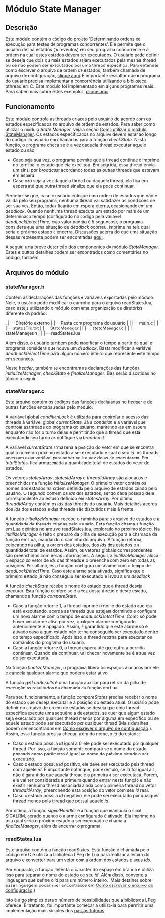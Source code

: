 # Módulo State Manager

## Descrição
Este módulo contém o código do projeto 'Determinando ordens de execução para testes de programas concorrentes'.
Ele permite que o usuário defina estados (ou eventos) em seu programa concorrente e a ordem na qual estes estados devem ser executados. O usuário pode definir se deseja que dois ou mais estados sejam executados pela mesma thread ou se não podem ser executados por uma thread específica. Para entender como escrever o arquivo de ordem de estados, também chamado de arquivo de configuração, [clique aqui](../README.md#-Como-escrever-o-arquivo-de-configuração).
É importante ressaltar que o programa do usuário precisa implementar a concorrência utilizando a biblioteca pthread em C.
Este módulo foi implementado em alguns programas reais. Para saber mais sobre estes exemplos, [clique aqui](../README.md#-Exemplos-de-uso).

## Funcionamento
Este módulo controla as threads criadas pelo usuário de acordo com os estados especificados no arquivo de ordem de estados. Para saber como utilizar o módulo _State Manager_, veja a seção [Como utilizar o módulo StateManager](../README.md#-Como-utilizar-o-módulo-StateManager).
Os estados especificados no arquivo devem estar ao longo do código do usuário em chamadas para a função _checkState_. Nesta função, o programa checa se é a vez daquela thread executar aquele estado ou não. 
  * Caso seja sua vez, o programa permite que a thread continue e imprime no terminal o estado que ela executou. Em seguida, essa thread envia um sinal por _broadcast_ acordando todas as outras threads que estavam em espera. 
  * Caso não seja a vez daquela thread ou daquele thread, ela fica em espera até que outra thread sinalize que ela pode continuar.

Percebe-se que, caso o usuário coloque uma ordem de estados que não é válida pelo seu programa, nenhuma thread vai satisfazer as condições de ser sua vez. Então, todas ficarão em espera eterna, ocasionando em um _deadlock_. Quando nenhuma thread executa um estado por mais de um determinado tempo (configurado no código pela variável _deadLockDetectTime_, cujo valor padrão é 5 segundos), o programa considera que uma situação de _deadlock_ ocorreu, imprime na tela qual seria o próximo estado e encerra. Discussões acerca do que uma situação dessas representa podem ser encontradas [aqui](../README.md#-Sobre-os-resultados).

A seguir, uma breve descrição dos componentes do módulo _StateManager_. Estes e outros detalhes podem ser encontrados como comentários no código, também.

## Arquivos do módulo
### stateManager.h
Contém as declarações das funções e variáveis exportadas pelo módulo. Nele, o usuário pode modificar o caminho para o arquivo readStates.lua, caso esteja utilizando o módulo com uma organização de diretórios diferente da padrão:

.
|---Diretório externo
| |---Pasta com programa do usuário
| | |---main.c
| | |---statesFile.txt
| |---StateManager
| | |---stateManager.c
| | |---stateManager.h
| | |---readStates.lua


Além disso, o usuário também pode modificar o tempo a partir do qual o programa considera que houve um _deadlock_. Basta modificar a variável _deadLockDetectTime_ para algum número inteiro que represente este tempo em segundos.

Neste _header_, também se encontram as declarações das funções _initializeManager_, _checkState_ e _finalizeManager_. Elas serão discutidas no tópico a seguir.

### stateManager.c
Este arquivo contém os códigos das funções declaradas no _header_ e de outras funções encapsuladas pelo módulo.

A variável global _conditionLock_ é utilizada para controlar o acesso das threads à variável global _currentState_. Já a _condition_ é a variável que controla as threads do programa do usuário, mantendo-as em espera enquanto não for o turno delas e permitindo que a thread que está executando seu turno as notifique via _broadcast_.

A variável _currentState_ armazena a posição do vetor em que se encontra qual o nome do próximo estado a ser executado e qual o seu _id_. As threads acessam essa variável para saber se é a vez delas de executarem. Em _totalStates_, fica armazenada a quantidade total de estados do vetor de estados.

Os vetores _statesArray_, _statesIdArray_ e _threadIdArray_ são alocados e preenchidos na função _initializeManager_. O primeiro vetor contém os nomes dos estados na ordem definida pelo arquivo de estados criado pelo usuário. O segundo contém os _ids_ dos estados, sendo cada posição dele correspondente ao estado definido em _statesArray_. Por último, _threadIdArray_ contém os _ids_ das threads do usuário. Mais detalhes acerca dos _ids_ dos estados e das threads são discutidos mais à frente.

A função _initializeManager_ recebe o caminho para o arquivo de estados e a quantidade de threads criadas pelo usuário. Esta função chama a função em Lua definida no arquivo readStates.lua, explorado no próximo tópico. Na _initilizeManager_ é feito o preparo da pilha de execução para a chamada da função em Lua, mandando o caminho do arquivo. A função retorna, colocando na pilha, a ordem dos estados, dos _ids_ dos estados e a quantidade total de estados. Assim, os vetores globais correspondentes são preenchidos com essas informações. A seguir, a _initilizeManager_ aloca o espaço do vetor de _ids_ das threads e o preenche com zero em todas as posições. Por último, esta função configura um alarme com o tempo de _deadLockDetectTime_. Caso este alarme seja ativado, significa que o primeiro estado já não conseguiu ser executado e levou a um _deadlock_

A função _checkState_ recebe o nome do estado que a thread deseja executar. Esta função confere se é a vez desta thread e deste estado, chamando a função _compareState_. 
  * Caso a função retorne 1, a thread imprime o nome do estado que ela está executando, acorda as threads que estejam dormindo e configura um novo alarme com o tempo de _deadLockDetectTime_. Como só pode haver um alarme ativo por vez, qualquer alarme configurado anteriormente é apagado. Assim, é garantido que este alarme só é ativado caso algum estado não tenha conseguido ser executado dentro do tempo especificado. Após isso, a thread retorna para executar os comandos do programa do usuário.
  * Caso a função retorne 0, a thread espera até que outra a permita continuar. Quando ela continuar, vai checar novamente se é a sua vez de ser executada.

Na função _finalizeManager_, o programa libera os espaços alocados por ele e cancela qualquer alarme que poderia estar ativo.

A função _getLuaResults_ é uma função auxiliar para retirar da pilha de execução os resultados da chamada da função em Lua.

Para seu funcionamento, a função _compareStates_ precisa receber o nome do estado que deseja executar e a posição do estado atual. O usuário pode definir no arquivo de ordem de estados se deseja que uma thread específica execute uma sequência de estados, se quer que algum estado seja executado por qualquer thread menos por alguma em específico ou se aquele estado pode ser executado por qualquer thread (Mais detalhes podem ser encontrados em [Como escrever o arquivo de configuração](../README.md#-Como-escrever-o-arquivo-de-configuração).). Assim, essa função precisa checar, além do nome, o _id_ do estado:
  * Caso o estado possua _id_ igual a 0, ele pode ser executado por qualquer thread. Por isso, a função somente compara se o nome do estado passado como parâmetro é igual ao nome do próximo estado a ser executado.
  * Caso o estado possua _id_ positivo, ele deve ser executado pela thread com aquele _id_. É importante notar que, por exemplo, se _id_ for igual a 1, não é garantido que aquela thread é a primeira a ser executada. Porém, ela vai ser considerada a primeira quando entrar nesta função e não existir nenhuma thread associada ainda como primeira thread no vetor _threadIdArray_, preenchendo esta posição do vetor com seu _id_ real.
  * Caso o estado possua _id_ negativo, ele pode ser executado por qualquer thread menos pela thread que possui aquele _id_.

  
Por último, a função _signalHandler_ é a função que manipula o sinal SIGALRM, gerado quando o alarme configurado é ativado. Ela imprime na tela qual seria o próximo estado a ser executado e chama a _finalizeManager_, além de encerrar o programa.

### readStates.lua
Este arquivo contém a função readStates. Esta função é chamada pelo código em C e utiliza a biblioteca LPeg de Lua para realizar a leitura do arquivo e converter para um vetor com a ordem dos estados e seus _ids_. 

Por enquanto, a função detecta o caracter do espaço em branco e utiliza isso para separar o nome do estado de seu _id_. Além disso, converte a linguagem que define o _id_ para um número inteiro. (Mais detalhes sobre essa linguagem podem ser encontrados em [Como escrever o arquivo de configuração](../README.md#-Como-escrever-o-arquivo-de-configuração).)

Isto é algo simples para o número de possibilidades que a biblioteca LPeg oferece. Entretanto, foi importante começar a utilizá-la para permitir uma implementação mais simples dos [passos futuros](../README.md#-Passos-futuros).
